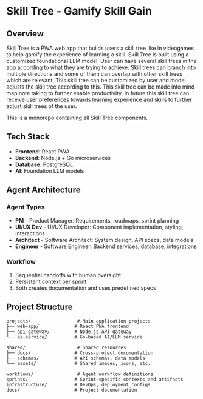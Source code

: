 # Skill Tree - Gamify Skill Gain

## Overview
Skill Tree is a PWA web app that builds users a skill tree like in videogames to help gamify the experience of learning a skill. Skill Tree is built using a customized foundational LLM model. User can have several skill trees in the app according to what they are trying to achieve. Skill trees can branch into multiple directions and some of them can overlap with other skill trees which are relevant. This skill tree can be customized by user and model adjusts the skill tree according to this. This skill tree can be made into mind map note taking to further enable productivity. In future this skill tree can receive user preferences towards learning experience and skills to further adjust skill trees of the user.

This is a monorepo containing all Skill Tree components.

## Tech Stack
- **Frontend**: React PWA
- **Backend**: Node.js + Go microservices  
- **Database**: PostgreSQL
- **AI**: Foundation LLM models

## Agent Architecture

### Agent Types
- **PM** - Product Manager: Requirements, roadmaps, sprint planning
- **UI/UX Dev** - UI/UX Developer: Component implementation, styling, interactions
- **Architect** - Software Architect: System design, API specs, data models
- **Engineer** - Software Engineer: Backend services, database, integrations

### Workflow
1. Sequential handoffs with human oversight
2. Persistent context per sprint
3. Both creates documentation and uses predefined specs

## Project Structure

```
projects/                 # Main application projects
├── web-app/             # React PWA frontend
├── api-gateway/         # Node.js API gateway
└── ai-service/          # Go-based AI/LLM service

shared/                   # Shared resources
├── docs/                # Cross-project documentation
├── schemas/             # API schemas, data models
└── assets/              # Shared images, icons, etc.

workflows/                # Agent workflow definitions
sprints/                 # Sprint-specific contexts and artifacts
infrastructure/          # DevOps, deployment configs
docs/                    # Project documentation
```